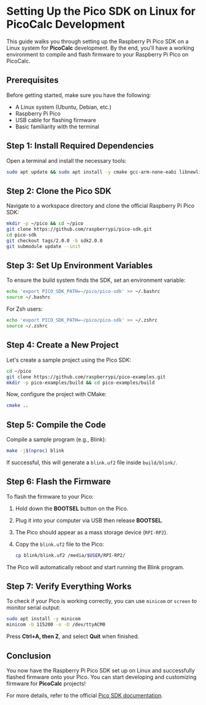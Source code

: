 # Setting Up the Pico SDK on Linux for PicoCalc Development

This guide walks you through setting up the Raspberry Pi Pico SDK on a Linux system for **PicoCalc** development. By the end, you'll have a working environment to compile and flash firmware to your Raspberry Pi Pico on PicoCalc.

## Prerequisites
Before getting started, make sure you have the following:

- A Linux system (Ubuntu, Debian, etc.)
- Raspberry Pi Pico 
- USB cable for flashing firmware
- Basic familiarity with the terminal

## Step 1: Install Required Dependencies
Open a terminal and install the necessary tools:

```bash
sudo apt update && sudo apt install -y cmake gcc-arm-none-eabi libnewlib-arm-none-eabi build-essential git
```

## Step 2: Clone the Pico SDK
Navigate to a workspace directory and clone the official Raspberry Pi Pico SDK:

```bash
mkdir -p ~/pico && cd ~/pico
git clone https://github.com/raspberrypi/pico-sdk.git
cd pico-sdk
git checkout tags/2.0.0 -b sdk2.0.0
git submodule update --init
```

## Step 3: Set Up Environment Variables
To ensure the build system finds the SDK, set an environment variable:

```bash
echo 'export PICO_SDK_PATH=~/pico/pico-sdk' >> ~/.bashrc
source ~/.bashrc
```

For Zsh users:

```bash
echo 'export PICO_SDK_PATH=~/pico/pico-sdk' >> ~/.zshrc
source ~/.zshrc
```

## Step 4: Create a New Project
Let's create a sample project using the Pico SDK:

```bash
cd ~/pico
git clone https://github.com/raspberrypi/pico-examples.git
mkdir -p pico-examples/build && cd pico-examples/build
```

Now, configure the project with CMake:

```bash
cmake ..
```

## Step 5: Compile the Code
Compile a sample program (e.g., Blink):

```bash
make -j$(nproc) blink
```

If successful, this will generate a `blink.uf2` file inside `build/blink/`.

## Step 6: Flash the Firmware
To flash the firmware to your Pico:

1. Hold down the **BOOTSEL** button on the Pico.
2. Plug it into your computer via USB then release **BOOTSEL**.
3. The Pico should appear as a mass storage device (`RPI-RP2`).
4. Copy the `blink.uf2` file to the Pico:

   ```bash
   cp blink/blink.uf2 /media/$USER/RPI-RP2/
   ```

The Pico will automatically reboot and start running the Blink program.

## Step 7: Verify Everything Works
To check if your Pico is working correctly, you can use `minicom` or `screen` to monitor serial output:

```bash
sudo apt install -y minicom
minicom -b 115200 -o -D /dev/ttyACM0
```

Press **Ctrl+A, then Z**, and select **Quit** when finished.

## Conclusion
You now have the Raspberry Pi Pico SDK set up on Linux and successfully flashed firmware onto your Pico. 
You can start developing and customizing firmware for **PicoCalc** projects!

For more details, refer to the official [Pico SDK documentation](https://github.com/raspberrypi/pico-sdk).

